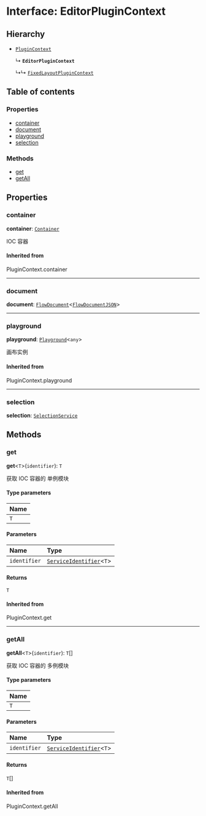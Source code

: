 # Interface: EditorPluginContext

## Hierarchy

* [`PluginContext`](/auto-docs/fixed-layout-editor/variables/PluginContext-1.md)

  ↳ **`EditorPluginContext`**

  ↳↳ [`FixedLayoutPluginContext`](/auto-docs/fixed-layout-editor/interfaces/FixedLayoutPluginContext.md)

## Table of contents

### Properties

* [container](/auto-docs/fixed-layout-editor/interfaces/EditorPluginContext.md#container)
* [document](/auto-docs/fixed-layout-editor/interfaces/EditorPluginContext.md#document)
* [playground](/auto-docs/fixed-layout-editor/interfaces/EditorPluginContext.md#playground)
* [selection](/auto-docs/fixed-layout-editor/interfaces/EditorPluginContext.md#selection)

### Methods

* [get](/auto-docs/fixed-layout-editor/interfaces/EditorPluginContext.md#get)
* [getAll](/auto-docs/fixed-layout-editor/interfaces/EditorPluginContext.md#getall)

## Properties

### container

**container**: [`Container`](/auto-docs/fixed-layout-editor/interfaces/interfaces.Container.md)

IOC 容器

#### Inherited from

PluginContext.container

***

### document

**document**: [`FlowDocument`](/auto-docs/fixed-layout-editor/classes/FlowDocument.md)<[`FlowDocumentJSON`](/auto-docs/fixed-layout-editor/types/FlowDocumentJSON.md)>

***

### playground

**playground**: [`Playground`](/auto-docs/fixed-layout-editor/classes/Playground.md)<`any`>

画布实例

#### Inherited from

PluginContext.playground

***

### selection

**selection**: [`SelectionService`](/auto-docs/fixed-layout-editor/classes/SelectionService.md)

## Methods

### get

**get**<`T`>(`identifier`): `T`

获取 IOC 容器的 单例模块

#### Type parameters

| Name |
| :------ |
| `T` |

#### Parameters

| Name | Type |
| :------ | :------ |
| `identifier` | [`ServiceIdentifier`](/auto-docs/fixed-layout-editor/types/interfaces.ServiceIdentifier.md)<`T`> |

#### Returns

`T`

#### Inherited from

PluginContext.get

***

### getAll

**getAll**<`T`>(`identifier`): `T`\[]

获取 IOC 容器的 多例模块

#### Type parameters

| Name |
| :------ |
| `T` |

#### Parameters

| Name | Type |
| :------ | :------ |
| `identifier` | [`ServiceIdentifier`](/auto-docs/fixed-layout-editor/types/interfaces.ServiceIdentifier.md)<`T`> |

#### Returns

`T`\[]

#### Inherited from

PluginContext.getAll
